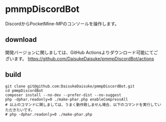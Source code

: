 # pmmpDiscordBot
DiscordからPocketMine-MPのコンソールを操作します。

## download
開発バージョンに関しましては、GitHub Actionsよりダウンロード可能にてございます。
https://github.com/DaisukeDaisuke/pmmpDiscordBot/actions

## build
```
git clone git@github.com:DaisukeDaisuke/pmmpDiscordBot.git
cd pmmpDiscordBot
composer install --no-dev --prefer-dist --no-suggest
php -dphar.readonly=0 ./make-phar.php enableCompressAll
# 以上のコマンドに関しましては、うまく動作致しません場合、以下のコマンドを実行していただきたいです。
# php -dphar.readonly=0 ./make-phar.php 
```
